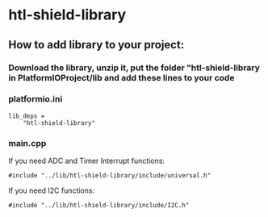# htl-shield-library 

## How to add library to your project:

### Download the library, unzip it, put the folder "htl-shield-library in PlatformIOProject/lib and add these lines to your code
### platformio.ini
```
lib_deps =
    "htl-shield-library"
```

### main.cpp
If you need ADC and Timer Interrupt functions:
```
#include "../lib/htl-shield-library/include/universal.h"
```
If you need I2C functions:
```
#include "../lib/htl-shield-library/include/I2C.h"
```
